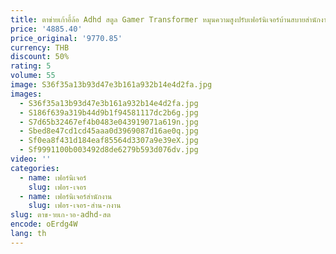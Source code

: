 ```yaml
---
title: ตาข่ายเก้าอี้ล้อ Adhd สตูล Gamer Transformer หมุนความสูงปรับเฟอร์นิเจอร์บ้านสบายสํานักงานต่ําหรูหราเตียงหนัง
price: '4885.40'
price_original: '9770.85'
currency: THB
discount: 50%
rating: 5
volume: 55
image: S36f35a13b93d47e3b161a932b14e4d2fa.jpg
images:
  - S36f35a13b93d47e3b161a932b14e4d2fa.jpg
  - S186f639a319b44d9b1f94581117dc2b6g.jpg
  - S7d65b32467ef4b0483e043919071a619n.jpg
  - Sbed8e47cd1cd45aaa0d3969087d16ae0q.jpg
  - Sf0ea8f431d184eaf85564d3307a9e39eX.jpg
  - Sf9991100b003492d8de6279b593d076dv.jpg
video: ''
categories:
  - name: เฟอร์นิเจอร์
    slug: เฟอร-เจอร
  - name: เฟอร์นิเจอร์สำนักงาน
    slug: เฟอร-เจอร-สำน-กงาน
slug: ตาข-ายเก-าอ-adhd-สต
encode: oErdg4W
lang: th
---
```

  